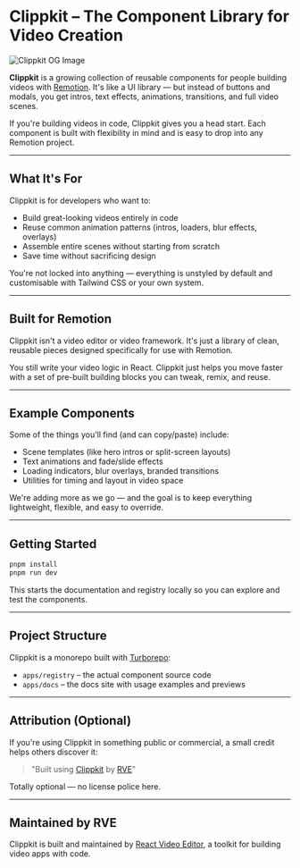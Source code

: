 # Clippkit – The Component Library for Video Creation

![Clippkit OG Image](https://clippkit.com/@og.png)

**Clippkit** is a growing collection of reusable components for people building videos with [Remotion](https://remotion.dev). It's like a UI library — but instead of buttons and modals, you get intros, text effects, animations, transitions, and full video scenes.

If you're building videos in code, Clippkit gives you a head start. Each component is built with flexibility in mind and is easy to drop into any Remotion project.

---

## What It's For

Clippkit is for developers who want to:

- Build great-looking videos entirely in code
- Reuse common animation patterns (intros, loaders, blur effects, overlays)
- Assemble entire scenes without starting from scratch
- Save time without sacrificing design

You're not locked into anything — everything is unstyled by default and customisable with Tailwind CSS or your own system.

---

## Built for Remotion

Clippkit isn't a video editor or video framework. It's just a library of clean, reusable pieces designed specifically for use with Remotion.

You still write your video logic in React. Clippkit just helps you move faster with a set of pre-built building blocks you can tweak, remix, and reuse.

---

## Example Components

Some of the things you'll find (and can copy/paste) include:

- Scene templates (like hero intros or split-screen layouts)
- Text animations and fade/slide effects
- Loading indicators, blur overlays, branded transitions
- Utilities for timing and layout in video space

We're adding more as we go — and the goal is to keep everything lightweight, flexible, and easy to override.

---

## Getting Started

```bash
pnpm install
pnpm run dev
```

This starts the documentation and registry locally so you can explore and test the components.

---

## Project Structure

Clippkit is a monorepo built with [Turborepo](https://turbo.build):

- `apps/registry` – the actual component source code
- `apps/docs` – the docs site with usage examples and previews

---

## Attribution (Optional)

If you're using Clippkit in something public or commercial, a small credit helps others discover it:

> "Built using [Clippkit](https://clippkit.com) by [RVE](https://github.com/reactvideoeditor)"

Totally optional — no license police here.

---

## Maintained by RVE

Clippkit is built and maintained by [React Video Editor](https://reactvideoeditor.com), a toolkit for building video apps with code.
